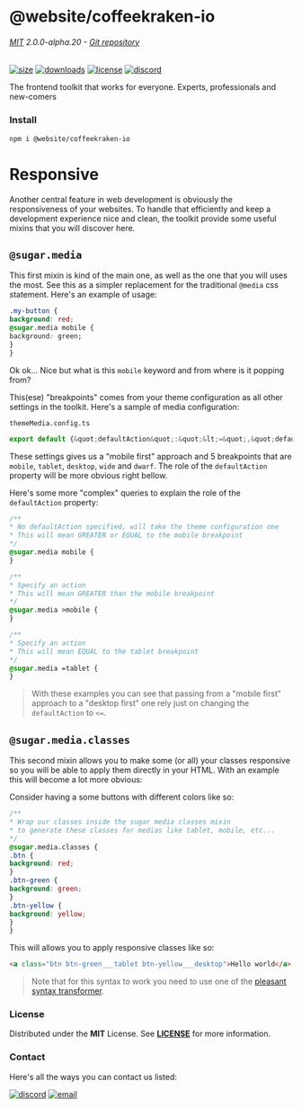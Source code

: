 
<!-- header -->
# @website/coffeekraken-io

###### [MIT](./license) 2.0.0-alpha.20 - [Git repository]()

<!-- shields -->
[![size](https://shields.io/bundlephobia/min/@website/coffeekraken-io?style=for-the-badge)](https://www.npmjs.com/package/@website/coffeekraken-io)
[![downloads](https://shields.io/npm/dm/@website/coffeekraken-io?style=for-the-badge)](https://www.npmjs.com/package/@website/coffeekraken-io)
[![license](https://shields.io/npm/l/@website/coffeekraken-io?style=for-the-badge)](./LICENSE)
[![discord](https://img.shields.io/discord/940362961682333767?color=5100FF&amp;label=Join%20us%20on%20Discord&amp;style=for-the-badge)](https://discord.gg/HzycksDJ)

<!-- description -->
The frontend toolkit that works for everyone. Experts, professionals and new-comers

<!-- install -->
### Install

```shell
npm i @website/coffeekraken-io
```

<!-- body -->

<!--
/**
* @name            Responsive
* @namespace       doc.css
* @type            Markdown
* @platform        md
* @status          stable
* @menu            Documentation / CSS           /doc/css/responsive
*
* @since           2.0.0
* @author    Olivier Bossel <olivier.bossel@gmail.com> (https://coffeekraken.io)
*/
-->

# Responsive

Another central feature in web development is obviously the responsiveness of your websites.
To handle that efficiently and keep a development experience nice and clean, the toolkit provide some useful mixins that you will discover here.

## `@sugar.media`

This first mixin is kind of the main one, as well as the one that you will uses the most.
See this as a simpler replacement for the traditional `@media` css statement. Here's an example of usage:

```css
.my-button {
background: red;
@sugar.media mobile {
background: green;
}
}
```

Ok ok... Nice but what is this `mobile` keyword and from where is it popping from?

This(ese) "breakpoints" comes from your theme configuration as all other settings in the toolkit. Here's a sample of media configuration:

`themeMedia.config.ts`

```js
export default {&quot;defaultAction&quot;:&quot;&lt;=&quot;,&quot;defaultMedia&quot;:&quot;desktop&quot;,&quot;defaultQuery&quot;:&quot;screen&quot;,&quot;queries&quot;:{&quot;dwarf&quot;:{&quot;minHeight&quot;:0,&quot;maxHeight&quot;:950},&quot;wide&quot;:{&quot;minWidth&quot;:2048,&quot;maxWidth&quot;:null},&quot;desktop&quot;:{&quot;minWidth&quot;:1280,&quot;maxWidth&quot;:2047},&quot;tablet&quot;:{&quot;minWidth&quot;:640,&quot;maxWidth&quot;:1279},&quot;mobile&quot;:{&quot;minWidth&quot;:0,&quot;maxWidth&quot;:639}}};
```

These settings gives us a "mobile first" approach and 5 breakpoints that are `mobile`, `tablet`, `desktop`, `wide` and `dwarf`. The role of the `defaultAction` property will be more obvious right bellow.

Here's some more "complex" queries to explain the role of the `defaultAction` property:

```css
/**
* No defaultAction specified, will take the theme configuration one
* This will mean GREATER or EQUAL to the mobile breakpoint
*/
@sugar.media mobile {
}

/**
* Specify an action
* This will mean GREATER than the mobile breakpoint
*/
@sugar.media >mobile {
}

/**
* Specify an action
* This will mean EQUAL to the tablet breakpoint
*/
@sugar.media =tablet {
}
```

> With these examples you can see that passing from a "mobile first" approach to a "desktop first" one rely just on changing the `defaultAction` to `<=`.

## `@sugar.media.classes`

This second mixin allows you to make some (or all) your classes responsive so you will be able to apply them directly in your HTML. With an example this will become a lot more obvious:

Consider having a some buttons with different colors like so:

```css
/**
* Wrap our classes inside the sugar media classes mixin
* to generate these classes for medias like tablet, mobile, etc...
*/
@sugar.media.classes {
.btn {
background: red;
}
.btn-green {
background: green;
}
.btn-yellow {
background: yellow;
}
}
```

This will allows you to apply responsive classes like so:

```html
<a class="btn btn-green___tablet btn-yellow___desktop">Hello world</a>
```

> Note that for this syntax to work you need to use one of the [pleasant syntax transformer](/doc/css/syntax).


<!-- license -->
### License

Distributed under the **MIT** License. See **[LICENSE](./license)** for more information.

<!-- contact -->
### Contact

Here's all the ways you can contact us listed:

[![discord](https://img.shields.io/badge/Join%20us%20on%20discord-Join-blueviolet?style=[config.shieldsio.style]&amp;logo=discord)](https://discord.gg/HzycksDJ)
[![email](https://img.shields.io/badge/Email%20us-Go-green?style=[config.shieldsio.style]&amp;logo=Mail.Ru)](mailto:olivier.bossel@gmail.com)
